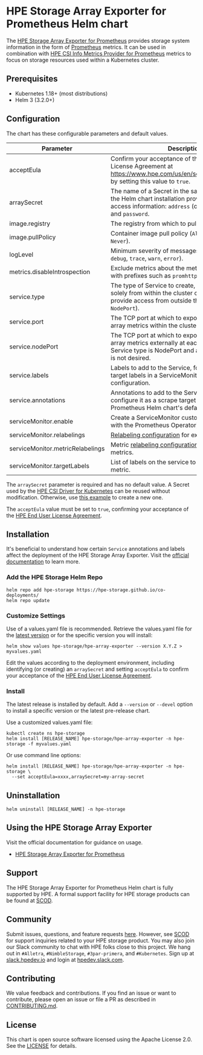 # HPE Storage Array Exporter for Prometheus Helm chart

The [HPE Storage Array Exporter for Prometheus](https://hpe-storage.github.io/array-exporter) provides storage system information in the form of [Prometheus](https://prometheus.io/) metrics.  It can be used in combination with [HPE CSI Info Metrics Provider for Prometheus](https://scod.hpedev.io/csi_driver/metrics.html) metrics to focus on storage resources used within a Kubernetes cluster.

## Prerequisites

- Kubernetes 1.18+ (most distributions)
- Helm 3 (3.2.0+)

## Configuration

The chart has these configurable parameters and default values.

| Parameter | Description | Default |
|---------------------------|------------------------------------------------------------------------|------------------|
| acceptEula | Confirm your acceptance of the HPE End User License Agreement at https://www.hpe.com/us/en/software/licensing.html by setting this value to `true`. | `false` |
| arraySecret | The name of a Secret in the same namespace as the Helm chart installation providing storage array access information: `address` (or `backend`), `username`, and `password`. | hpe-backend |
| image.registry | The registry from which to pull container images. | `quay.io` |
| image.pullPolicy | Container image pull policy (`Always`, `IfNotPresent`, `Never`). | `IfNotPresent` |
| logLevel | Minimum severity of messages to output (`info`, `debug`, `trace`, `warn`, `error`). | `info` |
| metrics.disableIntrospection | Exclude metrics about the metrics provider itself, with prefixes such as `promhttp`, `process`, and `go`. | `false` |
| service.type | The type of Service to create, ClusterIP for access solely from within the cluster or NodePort to provide access from outside the cluster (`ClusterIP`, `NodePort`). | `ClusterIP` |
| service.port | The TCP port at which to expose access to storage array metrics within the cluster. | `9090` |
| service.nodePort | The TCP port at which to expose access to storage array metrics externally at each cluster node, if the Service type is NodePort and automatic assignment is not desired. | *none* |
| service.labels | Labels to add to the Service, for example to include target labels in a ServiceMonitor scrape configuration. | `{}` |
| service.annotations | Annotations to add to the Service, for example to configure it as a scrape target when using the Prometheus Helm chart's default configuration. | `{}` |
| serviceMonitor.enable | Create a ServiceMonitor custom resource (used with the Prometheus Operator). | `false` |
| serviceMonitor.relabelings | [Relabeling configuration](https://github.com/prometheus-operator/prometheus-operator/blob/c22d1da263ace4921586cbafc658418b5c8194ba/Documentation/api.md#relabelconfig) for exported metrics. | `[]` |
| serviceMonitor.metricRelabelings | Metric [relabeling configuration](https://github.com/prometheus-operator/prometheus-operator/blob/c22d1da263ace4921586cbafc658418b5c8194ba/Documentation/api.md#relabelconfig) for exported metrics. | `[]` |
| serviceMonitor.targetLabels | List of labels on the service to add to the scraped metric. | `[]` |

The `arraySecret` parameter is required and has no default value.  A Secret used by the [HPE CSI Driver for Kubernetes](https://scod.hpedev.io/csi_driver/index.html) can be reused without modification.  Otherwise, use [this example](https://github.com/hpe-storage/co-deployments/blob/master/yaml/array-exporter/edge/hpe-array-exporter-secret.yaml) to create a new one.

The `acceptEula` value must be set to `true`, confirming your acceptance of the [HPE End User License Agreement](https://www.hpe.com/us/en/software/licensing.html).

## Installation

It's beneficial to understand how certain `Service` annotations and labels affect the deployment of the HPE Storage Array Exporter. Visit the [official documentation](https://hpe-storage.github.io/array-exporter) to learn more.

### Add the HPE Storage Helm Repo

```
helm repo add hpe-storage https://hpe-storage.github.io/co-deployments/
helm repo update
```

### Customize Settings

Use of a values.yaml file is recommended.  Retrieve the values.yaml file for the [latest version](https://github.com/hpe-storage/co-deployments/blob/master/helm/charts/hpe-array-exporter/values.yaml) or for the specific version you will install:

```
helm show values hpe-storage/hpe-array-exporter --version X.Y.Z > myvalues.yaml
```

Edit the values according to the deployment environment, including identifying (or creating) an `arraySecret` and setting `acceptEula` to confirm your acceptance of the [HPE End User License Agreement](https://www.hpe.com/us/en/software/licensing.html).

### Install

The latest release is installed by default.  Add a `--version` or `--devel` option to install a specific version or the latest pre-release chart.

Use a customized values.yaml file:

```
kubectl create ns hpe-storage
helm install [RELEASE_NAME] hpe-storage/hpe-array-exporter -n hpe-storage -f myvalues.yaml
```

Or use command line options:

```
helm install [RELEASE_NAME] hpe-storage/hpe-array-exporter -n hpe-storage \
  --set acceptEula=xxxx,arraySecret=my-array-secret
```

## Uninstallation

```
helm uninstall [RELEASE_NAME] -n hpe-storage
```

## Using the HPE Storage Array Exporter

Visit the official documentation for guidance on usage.

- [HPE Storage Array Exporter for Prometheus](https://hpe-storage.github.io/array-exporter)

## Support

The HPE Storage Array Exporter for Prometheus Helm chart is fully supported by HPE. A formal support facility for HPE storage products can be found at [SCOD](https://scod.hpedev.io/legal/support).

## Community

Submit issues, questions, and feature requests [here](https://github.com/hpe-storage/co-deployments/issues). However, see [SCOD](https://scod.hpedev.io/legal/support) for support inquiries related to your HPE storage product. You may also join our Slack community to chat with HPE folks close to this project. We hang out in `#Alletra`, `#NimbleStorage`, `#3par-primera`, and `#Kubernetes`. Sign up at [slack.hpedev.io](https://slack.hpedev.io/) and login at [hpedev.slack.com](https://hpedev.slack.com/).

## Contributing

We value feedback and contributions. If you find an issue or want to contribute, please open an issue or file a PR as described in [CONTRIBUTING.md](https://github.com/hpe-storage/co-deployments/blob/master/CONTRIBUTING.md).

## License

This chart is open source software licensed using the Apache License 2.0. See the [LICENSE](https://github.com/hpe-storage/co-deployments/blob/master/LICENSE) for details.
